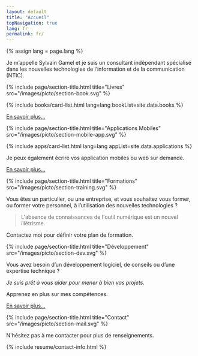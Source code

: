 ```yaml
---
layout: default
title: "Accueil"
topNavigation: true
lang: fr
permalink: fr/
---
```


{% assign lang = page.lang %}


Je m’appelle Sylvain Gamel et je suis un consultant indépendant spécialisé 
dans les nouvelles technologies de l’information et de la communication (NTIC).



{% include page/section-title.html 
    title="Livres"
    src="/images/picto/section-book.svg" %}

{% include books/card-list.html lang=lang bookList=site.data.books %}

[En savoir plus...](/fr/books)



{% include page/section-title.html 
    title="Applications Mobiles"
    src="/images/picto/section-mobile-app.svg" %}

{% include apps/card-list.html lang=lang appList=site.data.applications %}

Je peux également écrire vos application mobiles ou web sur demande.

[En savoir plus...](/fr/applications)



{% include page/section-title.html 
    title="Formations"
    src="/images/picto/section-training.svg" %}

Vous êtes un particulier, ou une entreprise, et vous souhaitez vous former, 
ou former votre personnel, à l’utilisation des nouvelles technologies ?

> L'absence de connaissances de l'outil numérique est un nouvel illétrisme.

Contactez moi pour définir votre plan de formation.



{% include page/section-title.html 
    title="Développement"
    src="/images/picto/section-dev.svg" %}


Vous avez besoin d’un développement logiciel, de conseils ou d’une expertise 
technique ? 

*Je suis prêt à vous aider pour mener à bien vos projets.*

Apprenez en plus sur mes compétences.

[En savoir plus...](/fr/a-propos)


{% include page/section-title.html 
    title="Contact"
    src="/images/picto/section-mail.svg" %}


N'hésitez pas à me contacter pour plus de renseignements.

{% include resume/contact-info.html %}
